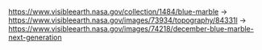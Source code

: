 https://www.visibleearth.nasa.gov/collection/1484/blue-marble
    -> https://www.visibleearth.nasa.gov/images/73934/topography/84331l
    -> https://www.visibleearth.nasa.gov/images/74218/december-blue-marble-next-generation
    